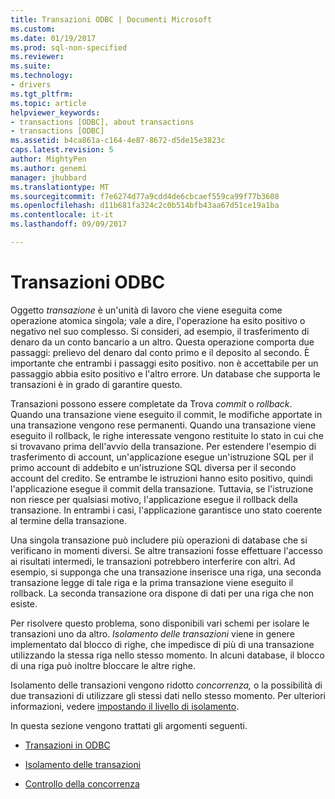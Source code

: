 ```yaml
---
title: Transazioni ODBC | Documenti Microsoft
ms.custom: 
ms.date: 01/19/2017
ms.prod: sql-non-specified
ms.reviewer: 
ms.suite: 
ms.technology:
- drivers
ms.tgt_pltfrm: 
ms.topic: article
helpviewer_keywords:
- transactions [ODBC], about transactions
- transactions [ODBC]
ms.assetid: b4ca861a-c164-4e87-8672-d5de15e3823c
caps.latest.revision: 5
author: MightyPen
ms.author: genemi
manager: jhubbard
ms.translationtype: MT
ms.sourcegitcommit: f7e6274d77a9cdd4de6cbcaef559ca99f77b3608
ms.openlocfilehash: d11b681fa324c2c0b514bfb43aa67d51ce19a1ba
ms.contentlocale: it-it
ms.lasthandoff: 09/09/2017

---
```

# <a name="transactions-odbc"></a>Transazioni ODBC
Oggetto *transazione* è un'unità di lavoro che viene eseguita come operazione atomica singola; vale a dire, l'operazione ha esito positivo o negativo nel suo complesso. Si consideri, ad esempio, il trasferimento di denaro da un conto bancario a un altro. Questa operazione comporta due passaggi: prelievo del denaro dal conto primo e il deposito al secondo. È importante che entrambi i passaggi esito positivo. non è accettabile per un passaggio abbia esito positivo e l'altro errore. Un database che supporta le transazioni è in grado di garantire questo.  
  
 Transazioni possono essere completate da Trova *commit* o *rollback*. Quando una transazione viene eseguito il commit, le modifiche apportate in una transazione vengono rese permanenti. Quando una transazione viene eseguito il rollback, le righe interessate vengono restituite lo stato in cui che si trovavano prima dell'avvio della transazione. Per estendere l'esempio di trasferimento di account, un'applicazione esegue un'istruzione SQL per il primo account di addebito e un'istruzione SQL diversa per il secondo account del credito. Se entrambe le istruzioni hanno esito positivo, quindi l'applicazione esegue il commit della transazione. Tuttavia, se l'istruzione non riesce per qualsiasi motivo, l'applicazione esegue il rollback della transazione. In entrambi i casi, l'applicazione garantisce uno stato coerente al termine della transazione.  
  
 Una singola transazione può includere più operazioni di database che si verificano in momenti diversi. Se altre transazioni fosse effettuare l'accesso ai risultati intermedi, le transazioni potrebbero interferire con altri. Ad esempio, si supponga che una transazione inserisce una riga, una seconda transazione legge di tale riga e la prima transazione viene eseguito il rollback. La seconda transazione ora dispone di dati per una riga che non esiste.  
  
 Per risolvere questo problema, sono disponibili vari schemi per isolare le transazioni uno da altro. *Isolamento delle transazioni* viene in genere implementato dal blocco di righe, che impedisce di più di una transazione utilizzando la stessa riga nello stesso momento. In alcuni database, il blocco di una riga può inoltre bloccare le altre righe.  
  
 Isolamento delle transazioni vengono ridotto *concorrenza,* o la possibilità di due transazioni di utilizzare gli stessi dati nello stesso momento. Per ulteriori informazioni, vedere [impostando il livello di isolamento](../../../odbc/reference/develop-app/setting-the-transaction-isolation-level.md).  
  
 In questa sezione vengono trattati gli argomenti seguenti.  
  
-   [Transazioni in ODBC](../../../odbc/reference/develop-app/transactions-in-odbc-odbc.md)  
  
-   [Isolamento delle transazioni](../../../odbc/reference/develop-app/transaction-isolation.md)  
  
-   [Controllo della concorrenza](../../../odbc/reference/develop-app/concurrency-control.md)

